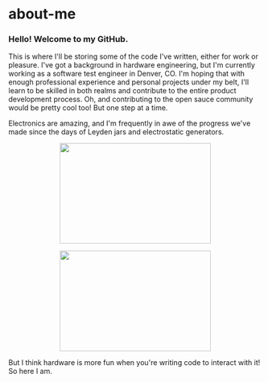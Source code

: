 # about-me
### Hello! Welcome to my GitHub.

This is where I'll be storing some of the code I've written, either for work or pleasure. I've got a background in hardware engineering, but I'm currently working as a software test engineer in Denver, CO. I'm hoping that with enough professional experience and personal projects under my belt, I'll learn to be skilled in both realms and contribute to the entire product development process. Oh, and contributing to the open sauce community would be pretty cool too! But one step at a time.

Electronics are amazing, and I'm frequently in awe of the progress we've made since the days of Leyden jars and electrostatic generators.
  
<p align="center">
  <img width="300" height="200" src="https://upload.wikimedia.org/wikipedia/commons/thumb/1/15/Andreas_Cunaeus_discovering_the_Leyden_jar.png/1200px-Andreas_Cunaeus_discovering_the_Leyden_jar.png">
</p>

<p align="center">
  <img width="300" height="200" src="https://scontent.fapa1-2.fna.fbcdn.net/v/t39.30808-6/283117792_10222234396742627_7552924861809478463_n.jpg?_nc_cat=103&ccb=1-7&_nc_sid=0debeb&_nc_ohc=woew43bfeEIAX-kE0QF&_nc_ht=scontent.fapa1-2.fna&oh=00_AT9oWkbnMozPLIt9pDQH7z3GZmLBgX5Bf6bO8uD7S2i30A&oe=62938375">
</p>

But I think hardware is more fun when you're writing code to interact with it! So here I am.



